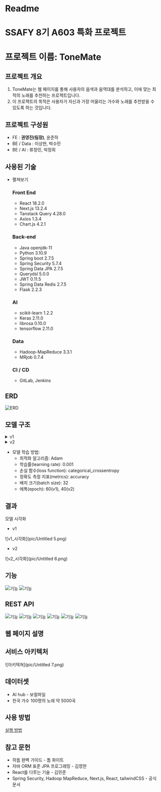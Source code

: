 # Readme

# SSAFY 8기 A603 특화 프로젝트

# 프로젝트 이름: ToneMate

## 프로젝트 개요

1. ToneMate는 웹 페이지를 통해 사용자의 음색과 음역대를 분석하고, 이에 맞는 최적의 노래를 추천하는 프로젝트입니다. 
2. 이 프로젝트의 목적은 사용자가 자신과 가장 어울리는 가수와 노래를 추천받을 수 있도록 하는 것입니다.

## 프로젝트 구성원

- FE : **권영진(팀장)**, 윤준하
- BE / Data : 이상현, 박수민
- BE / AI : 류정민, 박정희

## 사용된 기술

- 펼쳐보기
    
    ### Front End
    
    - React 18.2.0
    - Next.js 13.2.4
    - Tanstack Query 4.28.0
    - Axios 1.3.4
    - Chart.js 4.2.1
    
    ### Back-end
    
    - Java openjdk-11
    - Python 3.10.9
    - Spring boot 2.7.5
    - Spring Security 5.7.4
    - Spring Data JPA 2.7.5
    - Querydsl 5.0.0
    - JWT 0.11.5
    - Spring Data Redis 2.7.5
    - Flask 2.2.3
    
    ### AI
    
    - scikit-learn 1.2.2
    - Keras 2.11.0
    - librosa 0.10.0
    - tensorflow 2.11.0
    
    ### Data
    
    - Hadoop-MapReduce 3.3.1
    - MRjob 0.7.4
    
    ### CI / CD
    
    - GitLab, Jenkins

## ERD

![ERD](pic/Untitled.png)

## 모델 구조

<details>
  <summary>v1</summary>

  ![v1_summary](pic/Untitled 1.png)
  ![v1](pic/Untitled 2.png)
</details>
    

<details>
  <summary>v2</summary>

  ![v2_summary](pic/Untitled 3.png)
  ![v2](pic/Untitled 4.png)
</details>

    
- 모델 학습 방법:
    - 최적화 알고리즘: Adam
    - 학습률(learning rate): 0.001
    - 손실 함수(loss function): categorical_crossentropy
    - 정확도 측정 지표(metrics): accuracy
    - 배치 크기(batch size): 32
    - 에폭(epoch): 60(v1), 40(v2)
    

## 결과

모델 시각화

- v1

![v1_시각화](pic/Untitled 5.png)

- v2

![v2_시각화](pic/Untitled 6.png)

## 기능
![기능](pic/table1.png)
![기능](pic/table2.png)

## REST API
![기능](pic/table3.png)
![기능](pic/table4.png)
![기능](pic/table5.png)
![기능](pic/table6.png)
![기능](pic/table7.png)
![기능](pic/table8.png)

## 웹 페이지 설명

## 서비스 아키텍처

![아키텍쳐](pic/Untitled 7.png)

## 데이터셋

- AI hub - 보컬파일
- 한국 가수 100명의 노래 약 5000곡

## 사용 방법
[실행 방법](exec/README.md)

## 참고 문헌

- 하둡 완벽 가이드 - 톰 화이트
- 자바 ORM 표준 JPA 프로그래밍 - 김영한
- React를 다루는 기술 - 김민준
- Spring Security, Hadoop MapReduce, Next.js, React, tailwindCSS - 공식 문서

